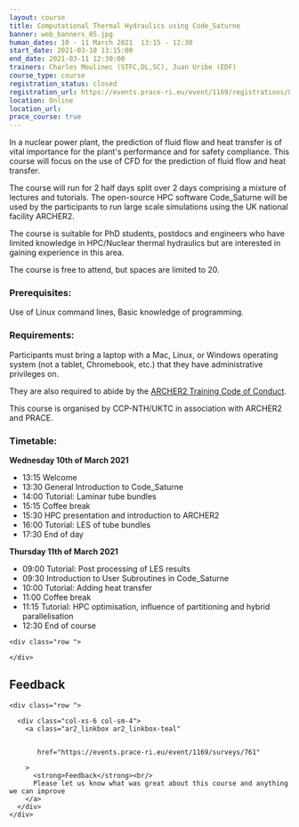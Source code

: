 ```yaml
---
layout: course
title: Computational Thermal Hydraulics using Code_Saturne
banner: web_banners_05.jpg 
human_dates: 10 - 11 March 2021  13:15 - 12:30
start_date: 2021-03-10 13:15:00
end_date: 2021-03-11 12:30:00
trainers: Charles Moulinec (STFC,DL,SC), Juan Uribe (EDF)
course_type: course
registration_status: closed
registration_url: https://events.prace-ri.eu/event/1169/registrations/847/
location: Online
location_url:
prace_course: true
---
```



In a nuclear power plant, the prediction of fluid flow and heat transfer is of vital importance for the plant's performance and for safety compliance. This course will focus on the use of CFD for the prediction of fluid flow and heat transfer.

The course will run for 2 half days split over 2 days comprising a mixture of lectures and tutorials. The open-source HPC software Code_Saturne will be used by the participants to run large scale simulations using the UK national facility ARCHER2.

The course is suitable for PhD students, postdocs and engineers who have limited knowledge in HPC/Nuclear thermal hydraulics but are interested in gaining experience in this area.

The course is free to attend, but spaces are limited to 20.

### Prerequisites:
Use of Linux command lines, Basic knowledge of programming.

### Requirements:

Participants must bring a laptop with a Mac, Linux, or Windows operating system (not a tablet, Chromebook, etc.) that they have administrative privileges on.

They are also required to abide by the [ARCHER2 Training Code of Conduct](../../code-of-conduct/). 


This course is organised by CCP-NTH/UKTC in association with ARCHER2 and PRACE.

### Timetable:

**Wednesday 10th of March 2021**
- 13:15 Welcome
- 13:30 General Introduction to Code_Saturne
- 14:00 Tutorial: Laminar tube bundles
- 15:15 Coffee break
- 15:30 HPC presentation and introduction to ARCHER2
- 16:00 Tutorial: LES of tube bundles
- 17:30 End of day

**Thursday 11th of March 2021**
- 09:00 Tutorial: Post processing of LES results
- 09:30 Introduction to User Subroutines in Code_Saturne
- 10:00 Tutorial: Adding heat transfer
- 11:00 Coffee break
- 11:15 Tutorial: HPC optimisation, influence of partitioning and hybrid parallelisation
- 12:30 End of course





<section id="service">

<!-- 

<h2><a name="materials">Course materials</a></h2>
 -->


    <div class="row ">	

<!-- 		
      <div class="col-xs-6 col-sm-4">
        <a class="ar2_linkbox ar2_linkbox-green" 
          href="   ">
          <strong>Course materials</strong>         
        </a>
      </div>
 -->

<!--  
      <div class="col-xs-6 col-sm-4">
        <a class="ar2_linkbox ar2_linkbox-teal" 
          href="https://pad.archer2.ac.uk/p/210310-code-saturne">
          <strong>Course Chat</strong>       
        </a>
      </div>
		
 -->
 	</div>
		
		
					


<!-- 		
<h2><a name="videos">Videos</a></h2>

<h3>Session 1</h3>

<div>
	<iframe title="Video" width="560" height="315" src="https://www.youtube.com/embed/xxxxxxxxxxx" frameborder="0" allow="accelerometer; autoplay; encrypted-media; gyroscope; picture-in-picture" allowfullscreen></iframe>
</div>

 -->





 
<h2><a name="feedback">Feedback</a></h2>


    <div class="row ">	

      <div class="col-xs-6 col-sm-4">
        <a class="ar2_linkbox ar2_linkbox-teal" 

           
		   href="https://events.prace-ri.eu/event/1169/surveys/761"

		>
          <strong>Feedback</strong><br/>
          Please let us know what was great about this course and anything we can improve
        </a>
      </div>
    </div>
		
	

 
</section>


